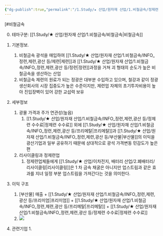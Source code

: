 ```yaml
---
{"dg-publish":true,"permalink":"/1.Study/★ 산업/원자재 산업/1.비철금속/정제련업/정제련업/","created":"2024-11-20T21:02:28.787+09:00","updated":"2025-06-03T20:07:20.515+09:00"}
---
```


[#비철금속 


0. 테마구분: [[1.Study/★ 산업/원자재 산업/1.비철금속/비철금속\|비철금속]]




1. 기본정보.
	1. 비철금속 광석을 매입하여 [[1.Study/★ 산업/원자재 산업/1.비철금속/INFO_정련,제련,광산 등/제련\|제련]]과 [[1.Study/★ 산업/원자재 산업/1.비철금속/INFO_정련,제련,광산 등/정련\|정련]]과정을 거쳐 괴 형태의 순도가 높은 비철금속을 생산하는 산업
	2. 비철금속 제련의 원료가 되는 정광은 대부분 수입하고 있으며, 철강과 같이 정광 생산회사의 시장 집중도가 높은 수준이지만, 제련업 자체의 초기투자비용이 높아 진입장벽이 있어 강한 교섭력 보유 



1. 세부정보
	1. 광물 가격과 주가 연관성(높음)
		1. [[1.Study/★ 산업/원자재 산업/1.비철금속/INFO_정련,제련,광산 등/정제련 수수료\|정제련 수수료]] 외에 [[1.Study/★ 산업/원자재 산업/1.비철금속/INFO_정련,제련,광산 등/프리메탈\|프리메탈]]과 [[1.Study/★ 산업/원자재 산업/1.비철금속/INFO_정련,제련,광산 등/부산물\|부산물]]의 이익을 광산기업과 일부 공유하기 때문에 상대적으로 광석 가격변동 민감도가 높은 편   
	2. 리사이클링과 정제련업
		1. 정제련업체들에게 [[1.Study/★ 산업/이차전지, 배터리 산업/2.폐배터리/리사이클링\|리사이클링]]은 1 차 금속 채굴은 아니지만 업스트림과 같은 효과를 지녀 일정 부분 업스트림을 가져간다는 것을 의미한다. 




1. 이익 구조
	1. [부산물] 매출 + [[1.Study/★ 산업/원자재 산업/1.비철금속/INFO_정련,제련,광산 등/프리미엄\|프리미엄]] + [[1.Study/★ 산업/원자재 산업/1.비철금속/INFO_정련,제련,광산 등/프리메탈\|프리메탈]] + [[1.Study/★ 산업/원자재 산업/1.비철금속/INFO_정련,제련,광산 등/정제련 수수료\|정제련 수수료]]
	2. ![](https://i.imgur.com/QoEh9A9.png)



1. 관련기업
	1. 
